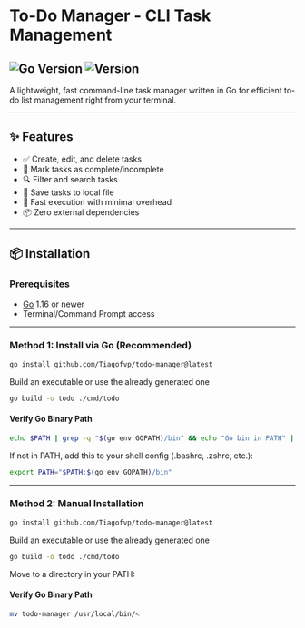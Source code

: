 # To-Do Manager - CLI Task Management

![Go Version](https://img.shields.io/badge/go-%3E%3D1.22-blue.svg)
![Version](https://img.shields.io/badge/CLI&nbsp;Version-0.5-blue.svg)
---

A lightweight, fast command-line task manager written in Go for efficient to-do list management right from your terminal.

---
## ✨ Features

- ✅ Create, edit, and delete tasks
- 📝 Mark tasks as complete/incomplete
- 🔍 Filter and search tasks
- 📁 Save tasks to local file
- 🚀 Fast execution with minimal overhead
- 📦 Zero external dependencies

---

## 📦 Installation

### Prerequisites
- [Go](https://golang.org/dl/) 1.16 or newer
- Terminal/Command Prompt access

---

###  Method 1: Install via Go (Recommended)
```bash
go install github.com/Tiagofvp/todo-manager@latest
```

Build an executable or use the already generated one
```bash
go build -o todo ./cmd/todo
```

#### Verify Go Binary Path
```bash
echo $PATH | grep -q "$(go env GOPATH)/bin" && echo "Go bin in PATH" || echo "Go bin NOT in PATH"
```
If not in PATH, add this to your shell config (.bashrc, .zshrc, etc.):
```bash
export PATH="$PATH:$(go env GOPATH)/bin"
```
---

###  Method 2: Manual Installation
```bash
go install github.com/Tiagofvp/todo-manager@latest
```
Build an executable or use the already generated one
```bash
go build -o todo ./cmd/todo
```

Move to a directory in your PATH:
#### Verify Go Binary Path
```bash
mv todo-manager /usr/local/bin/<
```
